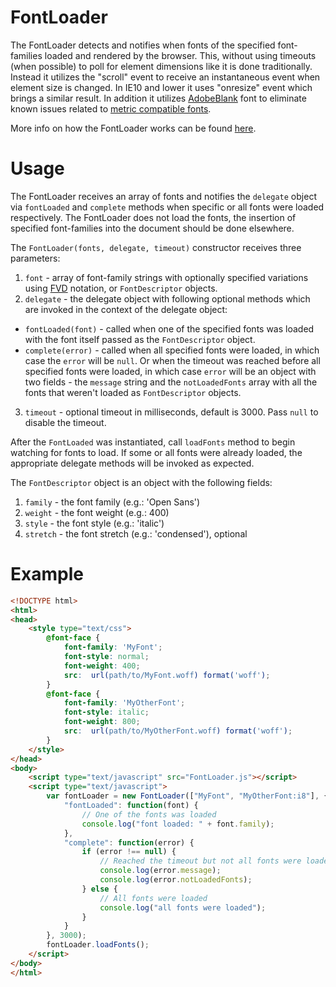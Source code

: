 FontLoader
==========

The FontLoader detects and notifies when fonts of the specified font-families loaded and rendered by the browser. This, without using timeouts (when possible) to poll for element dimensions like it is done traditionally. Instead it utilizes the "scroll" event to receive an instantaneous event when element size is changed. In IE10 and lower it uses "onresize" event which brings a similar result. In addition it utilizes [AdobeBlank][1] font to eliminate known issues related to [metric compatible fonts][2].

More info on how the FontLoader works can be found [here][3].

Usage
=====

The FontLoader receives an array of fonts and notifies the `delegate` object via `fontLoaded` and `complete` methods when specific or all fonts were loaded respectively. The FontLoader does not load the fonts, the insertion of specified font-families into the document should be done elsewhere.

The `FontLoader(fonts, delegate, timeout)` constructor receives three parameters:

1. `font` - array of font-family strings with optionally specified variations using [FVD][4] notation, or `FontDescriptor` objects.
2. `delegate` - the delegate object with following optional methods which are invoked in the context of the delegate object:
  * `fontLoaded(font)` - called when one of the specified fonts was loaded with the font itself passed as the `FontDescriptor` object.
  * `complete(error)` -  called when all specified fonts were loaded, in which case the `error` will be `null`. Or when the timeout was reached before all specified fonts were loaded, in which case `error` will be an object with two fields - the `message` string and the `notLoadedFonts` array with all the fonts that weren't loaded as `FontDescriptor` objects.
3. `timeout` - optional timeout in milliseconds, default is 3000. Pass `null` to disable the timeout.

After the `FontLoaded` was instantiated, call `loadFonts` method to begin watching for fonts to load. If some or all fonts were already loaded, the appropriate delegate methods will be invoked as expected.

The `FontDescriptor` object is an object with the following fields:

1. `family` - the font family (e.g.: 'Open Sans')
2. `weight` - the font weight (e.g.: 400)
3. `style` - the font style (e.g.: 'italic')
4. `stretch` - the font stretch (e.g.: 'condensed'), optional

Example
=======

```html
<!DOCTYPE html>
<html>
<head>
    <style type="text/css">
        @font-face {
            font-family: 'MyFont';
            font-style: normal;
            font-weight: 400;
            src:  url(path/to/MyFont.woff) format('woff');
        }
        @font-face {
            font-family: 'MyOtherFont';
            font-style: italic;
            font-weight: 800;
            src:  url(path/to/MyOtherFont.woff) format('woff');
        }
    </style>
</head>
<body>
    <script type="text/javascript" src="FontLoader.js"></script>
    <script type="text/javascript">
        var fontLoader = new FontLoader(["MyFont", "MyOtherFont:i8"], {
            "fontLoaded": function(font) {
                // One of the fonts was loaded
                console.log("font loaded: " + font.family);
            },
            "complete": function(error) {
                if (error !== null) {
                    // Reached the timeout but not all fonts were loaded
                    console.log(error.message);
                    console.log(error.notLoadedFonts);
                } else {
                    // All fonts were loaded
                    console.log("all fonts were loaded");
                }
            }
        }, 3000);
        fontLoader.loadFonts();
    </script>
</body>
</html>
```

[1]: http://blogs.adobe.com/typblography/2013/03/introducing-adobe-blank.html "Introducing Adobe Blank"
[2]: http://en.wikipedia.org/wiki/Typeface#Font_metrics "Font metrics"
[3]: http://smnh.me/web-font-loading-detection-without-timers/ "Web font loading detection, without timers"
[4]: https://github.com/typekit/fvd "Font Variation Description"